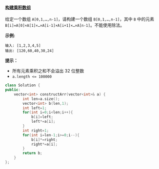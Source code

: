 #### [构建乘积数组](https://leetcode-cn.com/problems/gou-jian-cheng-ji-shu-zu-lcof/)

给定一个数组 `A[0,1,…,n-1]`，请构建一个数组 `B[0,1,…,n-1]`，其中 `B` 中的元素 `B[i]=A[0]×A[1]×…×A[i-1]×A[i+1]×…×A[n-1]`。不能使用除法。

 

**示例:**

```
输入: [1,2,3,4,5]
输出: [120,60,40,30,24]
```

 

**提示：**

- 所有元素乘积之和不会溢出 32 位整数
- `a.length <= 100000`

```c++
class Solution {
public:
    vector<int> constructArr(vector<int>& a) {
        int len=a.size();
        vector<int> b(len,1);
        int left=1;
        for(int i=0;i<len;i++){
            b[i]=left;
            left*=a[i];
        }
        int right=1;
        for(int i=len-1;i>=0;i--){
            b[i]*=right;
            right*=a[i];   
        }
        return b;
    }
};
```

